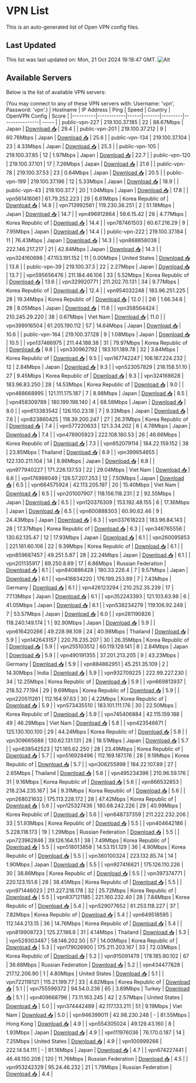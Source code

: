 # VPN List

This is an auto-generated list of Open VPN config files.

## Last Updated

This list was last updated on: Mon, 21 Oct 2024 19:18:47 GMT.
![Alt](https://repobeats.axiom.co/api/embed/186b98318ef1479477931607c1ad7d823f12451f.svg "Repobeats analytics image")

## Available Servers

Below is the list of available VPN servers:

(You may connect to any of these VPN servers with: Username: 'vpn', Password: 'vpn'.)
| Hostname | IP Address | Ping | Speed | Country | OpenVPN Config | Score |
|----------|------------|------|-------|---------|----------------| ----- |
| public-vpn-227 | 219.100.37.185 | 22 | 88.67Mbps | Japan | [Download 📥](./configs/server_0_JP.ovpn) | 29.4 |
| public-vpn-201 | 219.100.37.212 | 9 | 60.76Mbps | Japan | [Download 📥](./configs/server_1_JP.ovpn) | 25.6 |
| public-vpn-134 | 219.100.37.104 | 23 | 4.33Mbps | Japan | [Download 📥](./configs/server_2_JP.ovpn) | 25.3 |
| public-vpn-105 | 219.100.37.85 | 12 | 1.97Mbps | Japan | [Download 📥](./configs/server_3_JP.ovpn) | 22.7 |
| public-vpn-120 | 219.100.37.101 | 17 | 7.26Mbps | Japan | [Download 📥](./configs/server_4_JP.ovpn) | 21.6 |
| public-vpn-78 | 219.100.37.53 | 23 | 0.64Mbps | Japan | [Download 📥](./configs/server_5_JP.ovpn) | 20.5 |
| public-vpn-199 | 219.100.37.196 | 12 | 5.33Mbps | Japan | [Download 📥](./configs/server_6_JP.ovpn) | 18.9 |
| public-vpn-43 | 219.100.37.7 | 20 | 1.04Mbps | Japan | [Download 📥](./configs/server_7_JP.ovpn) | 17.8 |
| vpn561416061 | 61.79.252.223 | 29 | 6.61Mbps | Korea Republic of | [Download 📥](./configs/server_8_KR.ovpn) | 14.8 |
| vpn713992561 | 119.230.38.251 | 2 | 51.18Mbps | Japan | [Download 📥](./configs/server_9_JP.ovpn) | 14.7 |
| vpn496912864 | 59.6.15.42 | 28 | 4.77Mbps | Korea Republic of | [Download 📥](./configs/server_10_KR.ovpn) | 14.4 |
| vpn787461503 | 60.67.216.29 | 9 | 7.95Mbps | Japan | [Download 📥](./configs/server_11_JP.ovpn) | 14.4 |
| public-vpn-222 | 219.100.37.184 | 11 | 76.43Mbps | Japan | [Download 📥](./configs/server_12_JP.ovpn) | 14.3 |
| vpn868858038 | 222.146.217.217 | 21 | 42.84Mbps | Japan | [Download 📥](./configs/server_13_JP.ovpn) | 14.3 |
| vpn324160698 | 47.153.191.152 | 11 | 0.00Mbps | United States | [Download 📥](./configs/server_14_US.ovpn) | 13.8 |
| public-vpn-39 | 219.100.37.3 | 22 | 2.27Mbps | Japan | [Download 📥](./configs/server_15_JP.ovpn) | 13.7 |
| vpn595656476 | 211.184.46.106 | 33 | 5.52Mbps | Korea Republic of | [Download 📥](./configs/server_16_KR.ovpn) | 13.6 |
| vpn329920771 | 211.202.70.131 | 34 | 9.77Mbps | Korea Republic of | [Download 📥](./configs/server_17_KR.ovpn) | 12.4 |
| vpn954032248 | 183.96.251.225 | 28 | 19.34Mbps | Korea Republic of | [Download 📥](./configs/server_18_KR.ovpn) | 12.0 |
| 2i6 | 1.66.34.6 | 28 | 8.05Mbps | Japan | [Download 📥](./configs/server_19_JP.ovpn) | 11.6 |
| vpn358564424 | 210.245.29.220 | 38 | 0.67Mbps | Viet Nam | [Download 📥](./configs/server_20_VN.ovpn) | 11.0 |
| vpn399916504 | 61.205.190.112 | 57 | 14.64Mbps | Japan | [Download 📥](./configs/server_21_JP.ovpn) | 10.6 |
| public-vpn-164 | 219.100.37.128 | 9 | 1.08Mbps | Japan | [Download 📥](./configs/server_22_JP.ovpn) | 10.5 |
| vpn137466975 | 211.44.188.38 | 31 | 79.97Mbps | Korea Republic of | [Download 📥](./configs/server_23_KR.ovpn) | 9.8 |
| vpn330962792 | 183.101.189.78 | 32 | 3.84Mbps | Korea Republic of | [Download 📥](./configs/server_24_KR.ovpn) | 9.5 |
| vpn167742247 | 106.167.224.232 | 12 | 2.84Mbps | Japan | [Download 📥](./configs/server_25_JP.ovpn) | 9.3 |
| vpn523057829 | 218.158.51.10 | 27 | 9.45Mbps | Korea Republic of | [Download 📥](./configs/server_26_KR.ovpn) | 9.3 |
| vpn324168628 | 183.96.83.250 | 28 | 14.53Mbps | Korea Republic of | [Download 📥](./configs/server_27_KR.ovpn) | 9.0 |
| vpn488668995 | 121.111.175.187 | 7 | 8.98Mbps | Japan | [Download 📥](./configs/server_28_JP.ovpn) | 8.5 |
| vpn458309789 | 180.199.198.140 | 4 | 68.58Mbps | Japan | [Download 📥](./configs/server_29_JP.ovpn) | 8.0 |
| vpn613383542 | 126.150.23.18 | 7 | 9.33Mbps | Japan | [Download 📥](./configs/server_30_JP.ovpn) | 7.6 |
| vpn823860425 | 118.39.200.247 | 27 | 26.31Mbps | Korea Republic of | [Download 📥](./configs/server_31_KR.ovpn) | 7.4 |
| vpn577220633 | 121.3.34.202 | 6 | 4.78Mbps | Japan | [Download 📥](./configs/server_32_JP.ovpn) | 7.4 |
| vpn478905923 | 222.108.180.53 | 26 | 46.66Mbps | Korea Republic of | [Download 📥](./configs/server_33_KR.ovpn) | 7.3 |
| vpn652079114 | 184.22.159.152 | 38 | 23.85Mbps | Thailand | [Download 📥](./configs/server_34_TH.ovpn) | 6.9 |
| vpn399654655 | 122.130.211.104 | 14 | 8.86Mbps | Japan | [Download 📥](./configs/server_35_JP.ovpn) | 6.8 |
| vpn977940227 | 171.226.137.53 | 22 | 29.04Mbps | Viet Nam | [Download 📥](./configs/server_36_VN.ovpn) | 6.6 |
| vpn176998049 | 126.57.207.253 | 12 | 7.50Mbps | Japan | [Download 📥](./configs/server_37_JP.ovpn) | 6.5 |
| vpn664575924 | 42.113.205.197 | 20 | 15.40Mbps | Viet Nam | [Download 📥](./configs/server_38_VN.ovpn) | 6.5 |
| vpn201007907 | 118.156.118.231 | 2 | 92.55Mbps | Japan | [Download 📥](./configs/server_39_JP.ovpn) | 6.5 |
| vpn120376309 | 153.192.48.155 | 6 | 17.36Mbps | Japan | [Download 📥](./configs/server_40_JP.ovpn) | 6.5 |
| vpn600888303 | 60.90.62.46 | 9 | 24.43Mbps | Japan | [Download 📥](./configs/server_41_JP.ovpn) | 6.3 |
| vpn337618223 | 183.96.84.143 | 28 | 17.37Mbps | Korea Republic of | [Download 📥](./configs/server_42_KR.ovpn) | 6.3 |
| vpn346765556 | 130.62.135.47 | 12 | 17.93Mbps | Japan | [Download 📥](./configs/server_43_JP.ovpn) | 6.1 |
| vpn260095853 | 221.161.60.106 | 22 | 9.39Mbps | Korea Republic of | [Download 📥](./configs/server_44_KR.ovpn) | 6.1 |
| vpn859687457 | 49.251.5.87 | 28 | 22.24Mbps | Japan | [Download 📥](./configs/server_45_JP.ovpn) | 6.1 |
| vpn201135917 | 89.250.8.69 | 17 | 6.86Mbps | Russian Federation | [Download 📥](./configs/server_46_RU.ovpn) | 6.1 |
| vpn840886428 | 180.33.226.4 | 7 | 9.57Mbps | Japan | [Download 📥](./configs/server_47_JP.ovpn) | 6.1 |
| vpn416834220 | 176.199.253.89 | 7 | 7.43Mbps | Germany | [Download 📥](./configs/server_48_DE.ovpn) | 6.1 |
| vpn426123294 | 210.252.35.239 | 17 | 77.13Mbps | Japan | [Download 📥](./configs/server_49_JP.ovpn) | 6.1 |
| vpn352243393 | 121.103.63.98 | 6 | 41.05Mbps | Japan | [Download 📥](./configs/server_50_JP.ovpn) | 6.1 |
| vpn538234279 | 119.106.92.248 | 7 | 53.57Mbps | Japan | [Download 📥](./configs/server_51_JP.ovpn) | 6.0 |
| vpn281190826 | 118.240.149.174 | 1 | 92.90Mbps | Japan | [Download 📥](./configs/server_52_JP.ovpn) | 5.9 |
| vpn616420266 | 49.228.98.109 | 24 | 40.98Mbps | Thailand | [Download 📥](./configs/server_53_TH.ovpn) | 5.9 |
| vpn142643157 | 220.76.235.207 | 30 | 26.35Mbps | Korea Republic of | [Download 📥](./configs/server_54_KR.ovpn) | 5.9 |
| vpn255103512 | 60.119.129.141 | 8 | 2.84Mbps | Japan | [Download 📥](./configs/server_55_JP.ovpn) | 5.9 |
| vpn490191355 | 37.201.213.205 | 9 | 43.23Mbps | Germany | [Download 📥](./configs/server_56_DE.ovpn) | 5.9 |
| vpn884862951 | 45.251.35.109 | 2 | 14.30Mbps | India | [Download 📥](./configs/server_57_IN.ovpn) | 5.9 |
| vpn932709225 | 222.99.227.230 | 34 | 12.25Mbps | Korea Republic of | [Download 📥](./configs/server_58_KR.ovpn) | 5.9 |
| vpn669813937 | 218.52.77.194 | 29 | 9.69Mbps | Korea Republic of | [Download 📥](./configs/server_59_KR.ovpn) | 5.9 |
| vpn220511261 | 112.164.97.63 | 30 | 4.22Mbps | Korea Republic of | [Download 📥](./configs/server_60_KR.ovpn) | 5.9 |
| vpn573435510 | 183.101.111.176 | 30 | 22.50Mbps | Korea Republic of | [Download 📥](./configs/server_61_KR.ovpn) | 5.9 |
| vpn745406884 | 42.115.159.188 | 49 | 46.29Mbps | Viet Nam | [Download 📥](./configs/server_62_VN.ovpn) | 5.8 |
| vpn423546671 | 125.130.100.100 | 29 | 44.24Mbps | Korea Republic of | [Download 📥](./configs/server_63_KR.ovpn) | 5.8 |
| vpn309665688 | 130.62.131.131 | 28 | 18.51Mbps | Japan | [Download 📥](./configs/server_64_JP.ovpn) | 5.7 |
| vpn638542523 | 121.165.62.250 | 28 | 23.49Mbps | Korea Republic of | [Download 📥](./configs/server_65_KR.ovpn) | 5.7 |
| vpn516928496 | 112.169.187.176 | 28 | 9.19Mbps | Korea Republic of | [Download 📥](./configs/server_66_KR.ovpn) | 5.7 |
| vpn306255998 | 184.22.107.89 | 27 | 2.65Mbps | Thailand | [Download 📥](./configs/server_67_TH.ovpn) | 5.6 |
| vpn495234396 | 210.96.59.176 | 31 | 9.16Mbps | Korea Republic of | [Download 📥](./configs/server_68_KR.ovpn) | 5.6 |
| vpn866532853 | 218.234.235.167 | 34 | 9.31Mbps | Korea Republic of | [Download 📥](./configs/server_69_KR.ovpn) | 5.6 |
| vpn268021632 | 175.113.228.172 | 28 | 47.42Mbps | Korea Republic of | [Download 📥](./configs/server_70_KR.ovpn) | 5.6 |
| vpn125327436 | 180.68.242.226 | 29 | 40.99Mbps | Korea Republic of | [Download 📥](./configs/server_71_KR.ovpn) | 5.6 |
| vpn648737359 | 211.222.232.206 | 33 | 51.93Mbps | Korea Republic of | [Download 📥](./configs/server_72_KR.ovpn) | 5.5 |
| vpn404642186 | 5.228.118.173 | 19 | 1.29Mbps | Russian Federation | [Download 📥](./configs/server_73_RU.ovpn) | 5.5 |
| vpn723962846 | 39.126.164.51 | 38 | 7.49Mbps | Korea Republic of | [Download 📥](./configs/server_74_KR.ovpn) | 5.5 |
| vpn518013858 | 14.53.151.129 | 36 | 4.90Mbps | Korea Republic of | [Download 📥](./configs/server_75_KR.ovpn) | 5.5 |
| vpn360100324 | 223.132.85.74 | 14 | 1.90Mbps | Japan | [Download 📥](./configs/server_76_JP.ovpn) | 5.5 |
| vpn927416621 | 175.126.110.226 | 30 | 38.86Mbps | Korea Republic of | [Download 📥](./configs/server_77_KR.ovpn) | 5.5 |
| vpn397374771 | 220.123.151.6 | 28 | 38.45Mbps | Korea Republic of | [Download 📥](./configs/server_78_KR.ovpn) | 5.5 |
| vpn971446023 | 211.227.218.178 | 32 | 25.72Mbps | Korea Republic of | [Download 📥](./configs/server_79_KR.ovpn) | 5.5 |
| vpn837121185 | 221.160.232.40 | 28 | 7.84Mbps | Korea Republic of | [Download 📥](./configs/server_80_KR.ovpn) | 5.4 |
| vpn529077652 | 61.253.118.227 | 37 | 7.82Mbps | Korea Republic of | [Download 📥](./configs/server_81_KR.ovpn) | 5.4 |
| vpn649518595 | 112.144.213.15 | 36 | 14.76Mbps | Korea Republic of | [Download 📥](./configs/server_82_KR.ovpn) | 5.4 |
| vpn819908723 | 125.27.186.6 | 31 | 4.14Mbps | Thailand | [Download 📥](./configs/server_83_TH.ovpn) | 5.3 |
| vpn529303487 | 58.146.202.50 | 57 | 14.00Mbps | Korea Republic of | [Download 📥](./configs/server_84_KR.ovpn) | 5.3 |
| vpn179026900 | 175.211.203.167 | 33 | 72.03Mbps | Korea Republic of | [Download 📥](./configs/server_85_KR.ovpn) | 5.2 |
| vpn915091479 | 178.185.90.102 | 67 | 36.68Mbps | Russian Federation | [Download 📥](./configs/server_86_RU.ovpn) | 5.2 |
| vpn434477828 | 217.12.206.90 | 1 | 4.80Mbps | United States | [Download 📥](./configs/server_87_US.ovpn) | 5.1 |
| vpn722116121 | 115.21.199.77 | 33 | 4.82Mbps | Korea Republic of | [Download 📥](./configs/server_88_KR.ovpn) | 5.1 |
| vpn755599372 | 94.54.0.236 | 65 | 3.69Mbps | Turkey | [Download 📥](./configs/server_89_TR.ovpn) | 5.1 |
| vpn409668796 | 73.11.163.245 | 42 | 2.57Mbps | United States | [Download 📥](./configs/server_90_US.ovpn) | 5.0 |
| vpn374442489 | 42.117.133.211 | 51 | 9.19Mbps | Viet Nam | [Download 📥](./configs/server_91_VN.ovpn) | 5.0 |
| vpn946399011 | 42.98.230.248 | - | 81.55Mbps | Hong Kong | [Download 📥](./configs/server_92_HK.ovpn) | 4.9 |
| vpn554305024 | 49.129.43.160 | 8 | 1.93Mbps | Japan | [Download 📥](./configs/server_93_JP.ovpn) | 4.9 |
| vpn111976036 | 76.170.0.187 | 14 | 7.25Mbps | United States | [Download 📥](./configs/server_94_US.ovpn) | 4.9 |
| vpn100999266 | 222.14.54.111 | - | 91.16Mbps | Japan | [Download 📥](./configs/server_95_JP.ovpn) | 4.7 |
| vpn674227441 | 46.48.150.208 | 120 | 11.76Mbps | Russian Federation | [Download 📥](./configs/server_96_RU.ovpn) | 4.5 |
| vpn953242329 | 95.24.46.232 | 21 | 1.79Mbps | Russian Federation | [Download 📥](./configs/server_97_RU.ovpn) | 4.4 |
